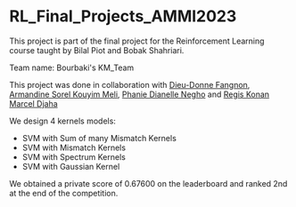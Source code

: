 # RL_Final_Projects_AMMI2023
This project is part of the final project for the Reinforcement Learning course taught by Bilal Piot and Bobak Shahriari.

Team name: Bourbaki's KM_Team

This project was done in collaboration with [Dieu-Donne Fangnon](https://github.com/dfangnon), [Armandine Sorel Kouyim Meli](https://github.com/sorelkouyim), [Phanie Dianelle Negho](https://github.com/PhanieDianelle) and [Regis Konan Marcel Djaha](https:) 



We design 4 kernels models:

* SVM with Sum of many Mismatch Kernels 
* SVM with  Mismatch Kernels
* SVM with  Spectrum Kernels
* SVM with Gaussian Kernel

We obtained a private score of 0.67600 on the leaderboard and ranked 2nd at the end of the competition.

